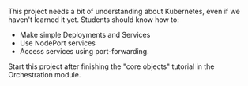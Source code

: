 This project needs a bit of understanding about Kubernetes, even if we haven't learned it yet. Students should know how to:

- Make simple Deployments and Services
- Use NodePort services
- Access services using port-forwarding.

Start this project after finishing the "core objects" tutorial in the Orchestration module.